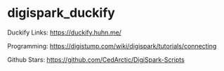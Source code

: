 # digispark_duckify

Duckify Links:
https://duckify.huhn.me/

Programming:
https://digistump.com/wiki/digispark/tutorials/connecting

Github Stars:
https://github.com/CedArctic/DigiSpark-Scripts
